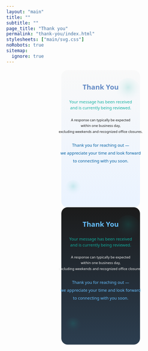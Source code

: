 ```yaml
---
layout: "main"
title: ""
subtitle: ""
page_title: "Thank you"
permalink: "thank-you/index.html"
stylesheets: ["main/svg.css"]
noRobots: true
sitemap: 
  ignore: true
---
```


<svg class="thankyou-svg light-mode" viewBox="0 0 400 700" width="100vw" height="700" xmlns="http://www.w3.org/2000/svg" aria-labelledby="thankyouTitle" style="display:block;margin:0 auto;">
  <defs>
    <linearGradient id="bgLightMain" x1="0" y1="0" x2="0" y2="1">
      <stop offset="0%" stop-color="#f9f9f9"/>
      <stop offset="100%" stop-color="#eaf3ff"/>
    </linearGradient>
    <radialGradient id="circleLightMain" cx="50%" cy="40%" r="60%">
      <stop offset="0%" stop-color="#11af9f" stop-opacity="0.18"/>
      <stop offset="100%" stop-color="#eaf3ff" stop-opacity="0"/>
    </radialGradient>
  </defs>
  <rect x="0" y="0" width="400" height="700" fill="url(#bgLightMain)" rx="32"/>
  <circle cx="340" cy="100" r="60" fill="url(#circleLightMain)" />
  <circle cx="60" cy="600" r="40" fill="url(#circleLightMain)" />
  <g font-family="Segoe UI, Arial, sans-serif">
    <text id="thankyouTitle" x="50%" y="100" text-anchor="middle" font-size="2.2rem" font-weight="bold" fill="#6289c4">Thank You</text>
    <text x="50%" y="170" text-anchor="middle" font-size="1.3rem" fill="#11af9f">Your message has been received</text>
    <text x="50%" y="200" text-anchor="middle" font-size="1.3rem" fill="#11af9f">and is currently being reviewed.</text>
    <text x="50%" y="260" text-anchor="middle" font-size="1.1rem" fill="#1a1a1a">A response can typically be expected</text>
    <text x="50%" y="290" text-anchor="middle" font-size="1.1rem" fill="#1a1a1a">within one business day,</text>
    <text x="50%" y="320" text-anchor="middle" font-size="1.1rem" fill="#1a1a1a">excluding weekends and recognized office closures.</text>
    <text x="50%" y="390" text-anchor="middle" font-size="1.3rem" fill="#005fa3" font-weight="500">Thank you for reaching out —</text>
    <text x="50%" y="430" text-anchor="middle" font-size="1.3rem" fill="#005fa3" font-weight="500">we appreciate your time and look forward</text>
    <text x="50%" y="470" text-anchor="middle" font-size="1.3rem" fill="#005fa3" font-weight="500">to connecting with you soon.</text>
  </g>
</svg>

<svg class="thankyou-svg dark-mode" viewBox="0 0 400 700" width="100vw" height="700" xmlns="http://www.w3.org/2000/svg" aria-labelledby="thankyouTitleDark" style="display:block;margin:0 auto;">
  <defs>
    <linearGradient id="bgDarkMain" x1="0" y1="0" x2="0" y2="1">
      <stop offset="0%" stop-color="#1b1b1b"/>
      <stop offset="100%" stop-color="#2c3e50"/>
    </linearGradient>
    <radialGradient id="circleDarkMain" cx="50%" cy="40%" r="60%">
      <stop offset="0%" stop-color="#11af9f" stop-opacity="0.18"/>
      <stop offset="100%" stop-color="#2c3e50" stop-opacity="0"/>
    </radialGradient>
  </defs>
  <rect x="0" y="0" width="400" height="700" fill="url(#bgDarkMain)" rx="32"/>
  <circle cx="340" cy="100" r="60" fill="url(#circleDarkMain)" />
  <circle cx="60" cy="600" r="40" fill="url(#circleDarkMain)" />
  <g font-family="Segoe UI, Arial, sans-serif">
    <text id="thankyouTitleDark" x="50%" y="100" text-anchor="middle" font-size="2.2rem" font-weight="bold" fill="#66bfff">Thank You</text>
    <text x="50%" y="170" text-anchor="middle" font-size="1.3rem" fill="#11af9f">Your message has been received</text>
    <text x="50%" y="200" text-anchor="middle" font-size="1.3rem" fill="#11af9f">and is currently being reviewed.</text>
    <text x="50%" y="260" text-anchor="middle" font-size="1.1rem" fill="#f2f2f2">A response can typically be expected</text>
    <text x="50%" y="290" text-anchor="middle" font-size="1.1rem" fill="#f2f2f2">within one business day,</text>
    <text x="50%" y="320" text-anchor="middle" font-size="1.1rem" fill="#f2f2f2">excluding weekends and recognized office closures.</text>
    <text x="50%" y="390" text-anchor="middle" font-size="1.3rem" fill="#66bfff" font-weight="500">Thank you for reaching out —</text>
    <text x="50%" y="430" text-anchor="middle" font-size="1.3rem" fill="#66bfff" font-weight="500">we appreciate your time and look forward</text>
    <text x="50%" y="470" text-anchor="middle" font-size="1.3rem" fill="#66bfff" font-weight="500">to connecting with you soon.</text>
  </g>
</svg>
